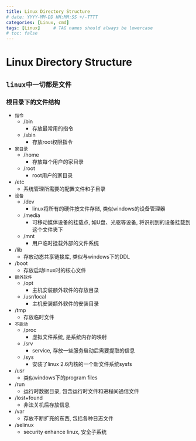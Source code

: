 ```yaml
---
title: Linux Directory Structure
# date: YYYY-MM-DD HH:MM:SS +/-TTTT
categories: [Linux, cmd]
tags: [Linux]     # TAG names should always be lowercase
# toc: false
---
```


# Linux Directory Structure

## `linux中一切都是文件`

### 根目录下的文件结构
- `指令`
  - /bin
    - 存放最常用的指令
  - /sbin
    - 存放root权限指令
- `家目录`
  - /home
    - 存放每个用户的家目录
  - /root
    - root用户的家目录
- /etc
  - 系统管理所需要的配置文件和子目录
- `设备`
  - /dev
    - linux将所有的硬件按文件存储, 类似windows的设备管理器
  - /media
    - 可移动媒体设备的挂载点, 如U盘、光驱等设备, 将识别到的设备挂载到这个文件夹下
  - /mnt
    - 用户临时挂载外部的文件系统
- /lib
  - 存放动态共享链接库, 类似与windows下的DDL
- /boot
  - 存放启动linux时的核心文件
- `额外软件`
  - /opt
    - 主机安装额外软件的存放目录
  - /usr/local
    - 主机安装额外软件的安装目录
- /tmp
  - 存放临时文件
- `不能动`
  - /proc
    - 虚拟文件系统, 是系统内存的映射
  - /srv
    - service, 存放一些服务启动后需要提取的信息
  - /sys
    - 安装了linux 2.6内核的一个新文件系统sysfs
- /usr
  - 类似windows下的program files
- /run
  - 运行时数据目录, 包含运行时文件和进程间通信文件
- /lost+found
  - 非法关机后存放信息
- /var
  - 存放不断扩充的东西, 包括各种日志文件
- /selinux
  - security enhance linux, 安全子系统
